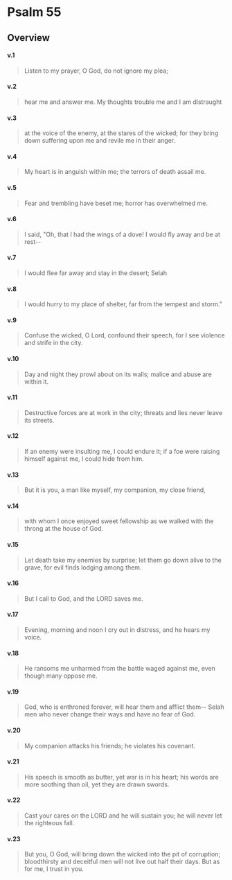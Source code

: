 # Psalm 55

## Overview


#### v.1
>Listen to my prayer, O God, do not ignore my plea;

#### v.2
>hear me and answer me. My thoughts trouble me and I am distraught

#### v.3
>at the voice of the enemy, at the stares of the wicked; for they bring down suffering upon me and revile me in their anger.

#### v.4
>My heart is in anguish within me; the terrors of death assail me.

#### v.5
>Fear and trembling have beset me; horror has overwhelmed me.

#### v.6
>I said, "Oh, that I had the wings of a dove! I would fly away and be at rest--

#### v.7
>I would flee far away and stay in the desert; Selah

#### v.8
>I would hurry to my place of shelter, far from the tempest and storm."

#### v.9
>Confuse the wicked, O Lord, confound their speech, for I see violence and strife in the city.

#### v.10
>Day and night they prowl about on its walls; malice and abuse are within it.

#### v.11
>Destructive forces are at work in the city; threats and lies never leave its streets.

#### v.12
>If an enemy were insulting me, I could endure it; if a foe were raising himself against me, I could hide from him.

#### v.13
>But it is you, a man like myself, my companion, my close friend,

#### v.14
>with whom I once enjoyed sweet fellowship as we walked with the throng at the house of God.

#### v.15
>Let death take my enemies by surprise; let them go down alive to the grave, for evil finds lodging among them.

#### v.16
>But I call to God, and the LORD saves me.

#### v.17
>Evening, morning and noon I cry out in distress, and he hears my voice.

#### v.18
>He ransoms me unharmed from the battle waged against me, even though many oppose me.

#### v.19
>God, who is enthroned forever, will hear them and afflict them-- Selah men who never change their ways and have no fear of God.

#### v.20
>My companion attacks his friends; he violates his covenant.

#### v.21
>His speech is smooth as butter, yet war is in his heart; his words are more soothing than oil, yet they are drawn swords.

#### v.22
>Cast your cares on the LORD and he will sustain you; he will never let the righteous fall.

#### v.23
>But you, O God, will bring down the wicked into the pit of corruption; bloodthirsty and deceitful men will not live out half their days. But as for me, I trust in you.

